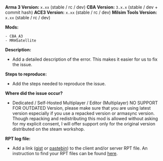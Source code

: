 **Arma 3 Version:** `x.xx` (stable / rc / dev)
**CBA Version:** `3.x.x` (stable / dev + commit hash)
**ACE3 Version:** `x.xx` (stable / rc / dev)
**Milsim Tools Version:** `x.xx` (stable / rc / dev)

**Mods:**
```
- CBA_A3
- MRHSatellite
```

**Description:**
- Add a detailed description of the error. This makes it easier for us to fix the issue.

**Steps to reproduce:**
- Add the steps needed to reproduce the issue.

**Where did the issue occur?**
- Dedicated / Self-Hosted Multiplayer /  Editor (Multiplayer) 
NO SUPPORT FOR OUTDATED Version, 
please make sure that you are using latest version especially if you use a repacked version or armasync version.
Though repacking and redistributing this mod is allowed without asking for my explicit consent,
 I will offer support only for the original version distributed on the steam workshop.

**RPT log file:**
- Add a link ([gist](https://gist.github.com) or [pastebin](http://pastebin.com)) to the client and/or server RPT file. An instruction to find your RPT files can be found [here](https://community.bistudio.com/wiki/Crash_Files#Arma_3).
